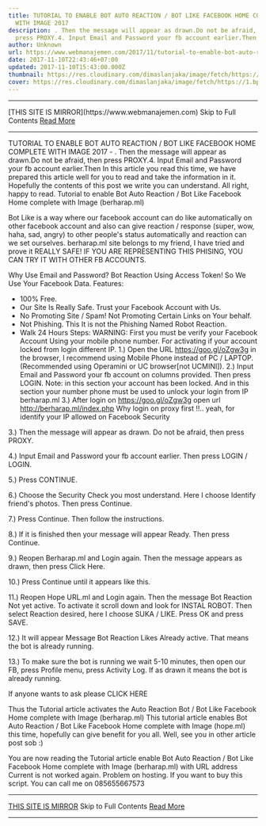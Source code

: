```yaml
---
title: TUTORIAL TO ENABLE BOT AUTO REACTION / BOT LIKE FACEBOOK HOME COMPLETE
  WITH IMAGE 2017
description: . Then the message will appear as drawn.Do not be afraid, then
  press PROXY.4. Input Email and Password your fb account earlier.Then
author: Unknown
url: https://www.webmanajemen.com/2017/11/tutorial-to-enable-bot-auto-reaction.html
date: 2017-11-10T22:43:46+07:00
updated: 2017-11-10T15:43:00.000Z
thumbnail: https://res.cloudinary.com/dimaslanjaka/image/fetch/https://1.bp.blogspot.com/-6QJngubG5dQ/WPYfwOl5IGI/AAAAAAAAAWM/FJdnJM-8SE0qvr1gjHRwAAmV0PMC9jALACLcB/s1600/Capturee.JPG
cover: https://res.cloudinary.com/dimaslanjaka/image/fetch/https://1.bp.blogspot.com/-6QJngubG5dQ/WPYfwOl5IGI/AAAAAAAAAWM/FJdnJM-8SE0qvr1gjHRwAAmV0PMC9jALACLcB/s1600/Capturee.JPG
---
```


<hr/> [THIS SITE IS MIRROR](https://www.webmanajemen.com) Skip to Full Contents <a href="https://www.webmanajemen.com/2017/11/tutorial-to-enable-bot-auto-reaction.html" rel="follow" class="button" id="read-more">Read More</a> <hr/> TUTORIAL TO ENABLE BOT AUTO REACTION / BOT LIKE FACEBOOK HOME COMPLETE WITH IMAGE 2017 - . Then the message will appear as drawn.Do not be afraid, then press PROXY.4. Input Email and Password your fb account earlier.Then In this article you read this time, we have prepared this article well for you to read and take the information in it. Hopefully the contents of this post we write you can understand. All right, happy to read.
Tutorial to enable Bot Auto Reaction / Bot Like Facebook Home complete with Image (berharap.ml)

Bot Like is a way where our facebook account can do like automatically on other facebook account and also can give reaction / response (super, wow, haha, sad, angry) to other people's status automatically and reaction can we set ourselves. 
berharap.ml site belongs to my friend, I have tried and prove it REALLY SAFE! 
IF YOU ARE REPRESENTING THIS PHISING, YOU CAN TRY IT WITH OTHER FB ACCOUNTS. 

 Why Use Email and Password? Bot Reaction Using Access Token! So We Use Your Facebook Data. 
Features: 
- 100% Free. 
- Our Site Is Really Safe. Trust your Facebook Account with Us. 
- No Promoting Site / Spam!   Not Promoting Certain Links on Your behalf. 
-   Not Phishing. This It is not the Phishing Named Robot Reaction. 
- Walk 24 Hours 
Steps: 
WARNING: First you must be verify your Facebook Account Using your mobile phone number. For activating if your account locked from login different IP.
1.) Open the URL https://goo.gl/oZgw3g in the browser, I recommend using Mobile Phone instead of PC / LAPTOP. (Recommended using Operamini or UC browser[not UCMINI]).
2.) Input Email and Password your fb account on columns provided. Then press LOGIN.
Note: in this section your account has been locked. And in this section your number phone must be used to unlock your login from IP berharap.ml
3.) After login on https://goo.gl/oZgw3g open url http://berharap.ml/index.php
Why login on proxy first !!.. yeah, for identify your IP allowed on Facebook Security


3.) Then the message will appear as drawn. Do not be afraid, then press PROXY.

4.) Input Email and Password your fb account earlier. Then press LOGIN / LOGIN.

5.) Press CONTINUE.

6.) Choose the Security Check you most understand. Here I choose Identify friend's photos. Then press Continue.

7.) Press Continue. Then follow the instructions.

8.) If it is finished then your message will appear Ready. Then press Continue.

9.) Reopen Berharap.ml and Login again. Then the message appears as drawn, then press Click Here.

10.) Press Continue until it appears like this.

11.) Reopen Hope URL.ml and Login again. Then the message Bot Reaction Not yet active.
To activate it scroll down and look for INSTAL ROBOT. Then select Reaction desired, here I choose SUKA / LIKE. Press OK and press SAVE.



12.) It will appear Message Bot Reaction Likes Already active. That means the bot is already running.


13.) To make sure the bot is running we wait 5-10 minutes, then open our FB, press Profile menu, press Activity Log. If as drawn it means the bot is already running.

If anyone wants to ask please CLICK HERE

Thus the Tutorial article activates the Auto Reaction Bot / Bot Like Facebook Home complete with Image (berharap.ml)
This tutorial article enables Bot Auto Reaction / Bot Like Facebook Home complete with Image (hope.ml) this time, hopefully can give benefit for you all. Well, see you in other article post sob :)

You are now reading the Tutorial article enable Bot Auto Reaction / Bot Like Facebook Home complete with Image (berharap.ml) with URL address 
Current is not worked again. Problem on hosting. If you want to buy this script. You can call me on 085655667573 <hr/> [THIS SITE IS MIRROR](https://www.webmanajemen.com) Skip to Full Contents <a href="https://www.webmanajemen.com/2017/11/tutorial-to-enable-bot-auto-reaction.html" rel="follow" class="button" id="read-more">Read More</a> <hr/>